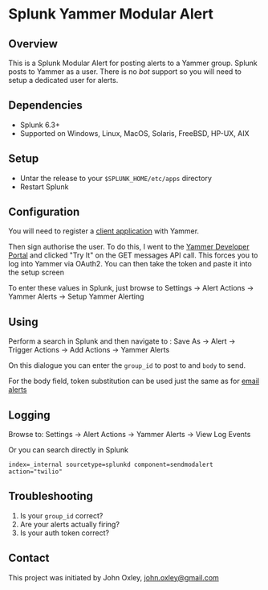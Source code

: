 # Splunk Yammer Modular Alert

## Overview

This is a Splunk Modular Alert for posting alerts to a Yammer group.  Splunk posts to Yammer as a user.  There is no _bot_ support so you will need to setup a dedicated user for alerts.

## Dependencies

* Splunk 6.3+
* Supported on Windows, Linux, MacOS, Solaris, FreeBSD, HP-UX, AIX

## Setup

* Untar the release to your `$SPLUNK_HOME/etc/apps` directory
* Restart Splunk

## Configuration

You will need to register a [client application](https://www.yammer.com/client_applications) with Yammer.  

Then sign authorise the user.  To do this, I went to the [Yammer Developer Portal](https://developer.yammer.com/docs/messagesjson) and clicked "Try It" on the GET messages API call.  This forces you to log into Yammer via OAuth2.  You can then take the token and paste it into the setup screen

To enter these values in Splunk, just browse to Settings -> Alert Actions -> Yammer Alerts -> Setup Yammer Alerting

## Using

Perform a search in Splunk and then navigate to : Save As -> Alert -> Trigger Actions -> Add Actions -> Yammer Alerts

On this dialogue you can enter the `group_id` to post to and `body` to send.

For the body field, token substitution can be used just the same as for [email alerts](http://docs.splunk.com/Documentation/Splunk/latest/Alert/Setupalertactions#Tokens_available_for_email_notifications)

## Logging

Browse to: Settings -> Alert Actions -> Yammer Alerts -> View Log Events

Or you can search directly in Splunk

    index=_internal sourcetype=splunkd component=sendmodalert action="twilio"

## Troubleshooting

1. Is your `group_id` correct?
2. Are your alerts actually firing?
3. Is your auth token correct?

## Contact

This project was initiated by John Oxley, john.oxley@gmail.com
